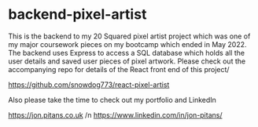 # backend-pixel-artist

This is the backend to my 20 Squared pixel artist project which was one of my major coursework pieces on my bootcamp which ended in May 2022. The backend uses Express to access a SQL database which holds all the user details and saved user pieces of pixel artwork. Please check out the accompanying repo for details of the React front end of this project/

<https://github.com/snowdog773/react-pixel-artist>

Also please take the time to check out my portfolio and LinkedIn

<https://jon.pitans.co.uk> /n
<https://www.linkedin.com/in/jon-pitans/>
